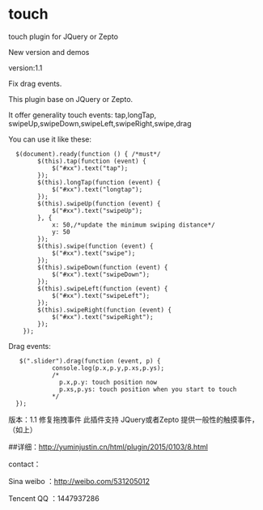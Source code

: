 touch
=====

touch plugin for JQuery or Zepto

New version and demos

version:1.1

Fix drag events.

This plugin base on JQuery or Zepto.

It offer generality touch events: tap,longTap, swipeUp,swipeDown,swipeLeft,swipeRight,swipe,drag

You can use it like these:

      $(document).ready(function () { /*must*/
            $(this).tap(function (event) {
                $("#xx").text("tap");
            });
            $(this).longTap(function (event) {
                $("#xx").text("longtap");
            });
            $(this).swipeUp(function (event) {
                $("#xx").text("swipeUp");
            }, {
                x: 50,/*update the minimum swiping distance*/
                y: 50
            });
            $(this).swipe(function (event) {
                $("#xx").text("swipe");
            });
            $(this).swipeDown(function (event) {
                $("#xx").text("swipeDown");
            });
            $(this).swipeLeft(function (event) {
                $("#xx").text("swipeLeft");
            });
            $(this).swipeRight(function (event) {
                $("#xx").text("swipeRight");
            });
        });

Drag events:

       $(".slider").drag(function (event, p) {
                console.log(p.x,p.y,p.xs,p.ys);
                /*
                  p.x,p.y: touch position now
                  p.xs,p.ys: touch position when you start to touch
                */
      });
      
     
版本：1.1
修复拖拽事件
此插件支持 JQuery或者Zepto
提供一般性的触摸事件，（如上）

##详细：http://yuminjustin.cn/html/plugin/2015/0103/8.html

contact：

Sina weibo ：http://weibo.com/531205012

Tencent QQ ：1447937286


     
